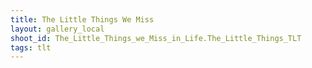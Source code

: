 ```yaml
---
title: The Little Things We Miss
layout: gallery_local
shoot_id: The_Little_Things_we_Miss_in_Life.The_Little_Things_TLT
tags: tlt
---
```


